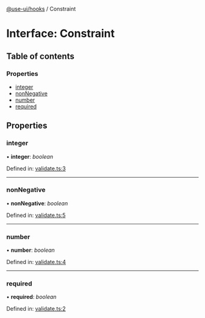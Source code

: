 [@use-ui/hooks](../README.md) / Constraint

# Interface: Constraint

## Table of contents

### Properties

- [integer](constraint.md#integer)
- [nonNegative](constraint.md#nonnegative)
- [number](constraint.md#number)
- [required](constraint.md#required)

## Properties

### integer

• **integer**: *boolean*

Defined in: [validate.ts:3](https://github.com/vasyas/use-ui-hooks/blob/79a3bd9/src/validate.ts#L3)

___

### nonNegative

• **nonNegative**: *boolean*

Defined in: [validate.ts:5](https://github.com/vasyas/use-ui-hooks/blob/79a3bd9/src/validate.ts#L5)

___

### number

• **number**: *boolean*

Defined in: [validate.ts:4](https://github.com/vasyas/use-ui-hooks/blob/79a3bd9/src/validate.ts#L4)

___

### required

• **required**: *boolean*

Defined in: [validate.ts:2](https://github.com/vasyas/use-ui-hooks/blob/79a3bd9/src/validate.ts#L2)
